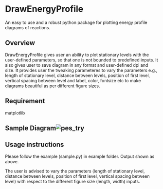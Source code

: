 # DrawEnergyProfile
An easy to use and a robust python package for plotting energy profile diagrams of reactions.

## Overview
DrawEnergyProfile gives user an ability to plot stationary levels with the user-defined parameters, so that one is not bounded to predefined inputs.
It also gives user to save diagram in any format and user-defined dpi and size. It provides user the tweaking parameteres to vary the parameters e.g., length of stationary level, distance between levels, position of first level, vertical spacing between level and label, color, fontsize etc to make diagrams beautiful as per different figure sizes.

## Requirement 
matplotlib

## Sample Diagram![pes_try](https://user-images.githubusercontent.com/34003419/114755059-868d7600-9d59-11eb-8945-279675914e9a.png)

## Usage instructions
Please follow the example (sample.py) in example folder. Output shown as above.

The user is advised to vary the parameters (length of stationary level, distance between levels, position of first level, vertical spacing between level) with respect to the different figure size (length, width) inputs.





